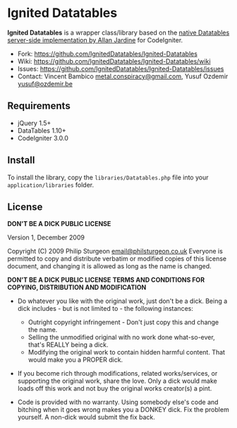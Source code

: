 # Ignited Datatables

**Ignited Datatables** is a wrapper class/library based on the [native Datatables server-side implementation by Allan Jardine](https://legacy.datatables.net/examples/data_sources/server_side.html) for CodeIgniter.

* Fork: https://github.com/IgnitedDatatables/Ignited-Datatables
* Wiki: https://github.com/IgnitedDatatables/Ignited-Datatables/wiki
* Issues: https://github.com/IgnitedDatatables/Ignited-Datatables/issues
* Contact: Vincent Bambico <metal.conspiracy@gmail.com>, Yusuf Ozdemir <yusuf@ozdemir.be>

## Requirements

* jQuery 1.5+
* DataTables 1.10+
* CodeIgniter 3.0.0

## Install

To install the library, copy the `libraries/Datatables.php` file into your `application/libraries` folder.

## License

**DON'T BE A DICK PUBLIC LICENSE**

Version 1, December 2009

Copyright (C) 2009 Philip Sturgeon <email@philsturgeon.co.uk>
Everyone is permitted to copy and distribute verbatim or modified
copies of this license document, and changing it is allowed as long
as the name is changed.

**DON'T BE A DICK PUBLIC LICENSE**
**TERMS AND CONDITIONS FOR COPYING, DISTRIBUTION AND MODIFICATION**

* Do whatever you like with the original work, just don't be a dick. Being a dick includes - but is not limited to - the following instances:

   * Outright copyright infringement - Don't just copy this and change the name.
   * Selling the unmodified original with no work done what-so-ever, that's REALLY being a dick.
   * Modifying the original work to contain hidden harmful content. That would make you a PROPER dick.

* If you become rich through modifications, related works/services, or supporting the original work,
share the love. Only a dick would make loads off this work and not buy the original works
creator(s) a pint.


*  Code is provided with no warranty. Using somebody else's code and bitching when it goes wrong makes
you a DONKEY dick. Fix the problem yourself. A non-dick would submit the fix back.
